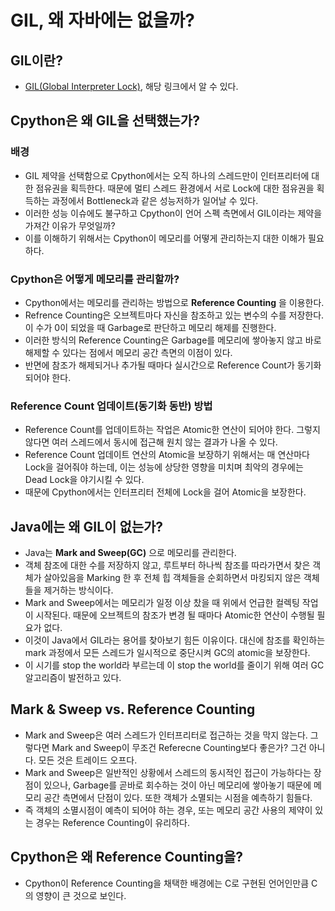 # GIL, 왜 자바에는 없을까?
## GIL이란?
- [GIL(Global Interpreter Lock)](https://github.com/hgleeee/overall-study/blob/main/GIL(Global%20Interpreter%20Lock).md), 해당 링크에서 알 수 있다.

## Cpython은 왜 GIL을 선택했는가?

### 배경
- GIL 제약을 선택함으로 Cpython에서는 오직 하나의 스레드만이 인터프리터에 대한 점유권을 획득한다. 때문에 멀티 스레드 환경에서 서로 Lock에 대한 점유권을 획득하는 과정에서 Bottleneck과 같은 성능저하가 일어날 수 있다.
- 이러한 성능 이슈에도 불구하고 Cpython이 언어 스펙 측면에서 GIL이라는 제약을 가져간 이유가 무엇일까?
- 이를 이해하기 위해서는 Cpython이 메모리를 어떻게 관리하는지 대한 이해가 필요하다.

### Cpython은 어떻게 메모리를 관리할까?
- Cpython에서는 메모리를 관리하는 방법으로 __Reference Counting__ 을 이용한다.
- Refrence Counting은 오브젝트마다 자신을 참조하고 있는 변수의 수를 저장한다. 이 수가 0이 되었을 때 Garbage로 판단하고 메모리 해제를 진행한다.
- 이러한 방식의 Reference Counting은 Garbage를 메모리에 쌓아놓지 않고 바로 해제할 수 있다는 점에서 메모리 공간 측면의 이점이 있다.
- 반면에 참조가 해제되거나 추가될 때마다 실시간으로 Reference Count가 동기화되어야 한다.

### Reference Count 업데이트(동기화 동반) 방법
- Reference Count를 업데이트하는 작업은 Atomic한 연산이 되어야 한다. 그렇지 않다면 여러 스레드에서 동시에 접근해 원치 않는 결과가 나올 수 있다.
- Reference Count 업데이트 연산의 Atomic을 보장하기 위해서는 매 연산마다 Lock을 걸어줘야 하는데, 이는 성능에 상당한 영향을 미치며 최악의 경우에는 Dead Lock을 야기시킬 수 있다.
- 때문에 Cpython에서는 인터프리터 전체에 Lock을 걸어 Atomic을 보장한다.

## Java에는 왜 GIL이 없는가?
- Java는 __Mark and Sweep(GC)__ 으로 메모리를 관리한다.
- 객체 참조에 대한 수를 저장하지 않고, 루트부터 하나씩 참조를 따라가면서 찾은 객체가 살아있음을 Marking 한 후 전체 힙 객체들을 순회하면서 마킹되지 않은 객체들을 제거하는 방식이다.
- Mark and Sweep에서는 메모리가 일정 이상 찼을 때 위에서 언급한 컬렉팅 작업이 시작된다. 때문에 오브젝트의 참조가 변경 될 때마다 Atomic한 연산이 수행될 필요가 없다.
- 이것이 Java에서 GIL라는 용어를 찾아보기 힘든 이유이다. 대신에 참조를 확인하는 mark 과정에서 모든 스레드가 일시적으로 중단시켜 GC의 atomic을 보장한다.
- 이 시기를 stop the world라 부르는데 이 stop the world를 줄이기 위해 여러 GC 알고리즘이 발전하고 있다.

## Mark & Sweep  vs.  Reference Counting
- Mark and Sweep은 여러 스레드가 인터프리터로 접근하는 것을 막지 않는다. 그렇다면 Mark and Sweep이 무조건 Referecne Counting보다 좋은가? 그건 아니다. 모든 것은 트레이드 오프다.
- Mark and Sweep은 일반적인 상황에서 스레드의 동시적인 접근이 가능하다는 장점이 있으나, Garbage를 곧바로 회수하는 것이 아닌 메모리에 쌓아놓기 때문에 메모리 공간 측면에서 단점이 있다. 또한 객체가 소멸되는 시점을 예측하기 힘들다.
- 즉 객체의 소멸시점이 예측이 되어야 하는 경우, 또는 메모리 공간 사용의 제약이 있는 경우는 Reference Counting이 유리하다.

## Cpython은 왜 Reference Counting을?
- Cpython이 Reference Counting을 채택한 배경에는 C로 구현된 언어인만큼 C의 영향이 큰 것으로 보인다.





